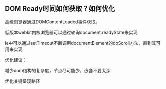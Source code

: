 ﻿## DOM Ready时间如何获取？如何优化

高级浏览器通过DOMContentLoaded事件获取。

低版本webkit内核浏览器可以通过轮询document.readyState来实现

ie中可以通过setTimeout不断调用documentElement的doScroll方法，直到其可用来实现

优化建议：

减少dom结构的复杂度，节点尽可能少，嵌套不要太深

优化关键呈现路径

